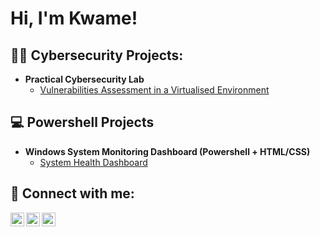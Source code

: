 <h1>Hi, I'm Kwame! </h1>

<h2>👨‍💻 Cybersecurity Projects:</h2>

- <b>Practical Cybersecurity Lab</b>
  - [Vulnerabilities Assessment in a Virtualised Environment](https://github.com/KwamzCodes/practical-cybersecurity-lab.git)

<h2>💻 Powershell Projects</h2>

- <b>Windows System Monitoring Dashboard (Powershell + HTML/CSS)</b>
  - [System Health Dashboard](https://github.com/KwamzCodes/System-Dashboard-PS.git)

<h2> 🤳 Connect with me:</h2>

[<img align="left" alt="Kwame | Dev" width="22px" src="https://cdn.jsdelivr.net/npm/simple-icons@3.13.0/icons/dev-dot-to.svg" />][DEV]
[<img align="left" alt="Kwame | Gmail" width="22px" src="https://cdn.jsdelivr.net/npm/simple-icons@3.13.0/icons/gmail.svg" />][Gmail]
[<img align="left" alt="Kwame  | LinkedIn" width="22px" src="https://cdn.jsdelivr.net/npm/simple-icons@v3/icons/linkedin.svg" />][linkedin]


[Gmail]: mailto:mikelkwameowusu@gmail.com
[DEV]: https://dev.to/kwamzdev
[linkedin]: https://www.linkedin.com/in/kwameowusuit/
